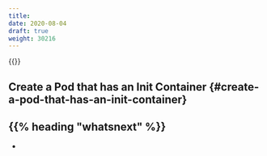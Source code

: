 ```yaml
---
title:
date: 2020-08-04
draft: true
weight: 30216
---
```

<!-- overview -->
{{<todo>}}
<!-- body -->
## Create a Pod that has an Init Container {#create-a-pod-that-has-an-init-container}

## {{% heading "whatsnext" %}}

- []()
